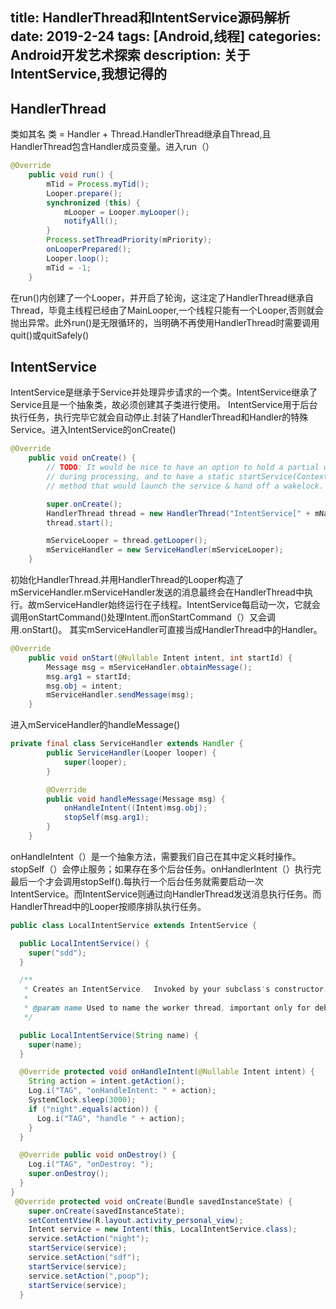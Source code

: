 title: HandlerThread和IntentService源码解析
date: 2019-2-24
tags: [Android,线程]
categories: Android开发艺术探索
description: 关于IntentService,我想记得的
---
## HandlerThread
类如其名 类 = Handler + Thread.HandlerThread继承自Thread,且HandlerThread包含Handler成员变量。进入run（）
```java
@Override
    public void run() {
        mTid = Process.myTid();
        Looper.prepare();
        synchronized (this) {
            mLooper = Looper.myLooper();
            notifyAll();
        }
        Process.setThreadPriority(mPriority);
        onLooperPrepared();
        Looper.loop();
        mTid = -1;
    }
```
在run()内创建了一个Looper，并开启了轮询，这注定了HandlerThread继承自Thread，毕竟主线程已经由了MainLooper,一个线程只能有一个Looper,否则就会抛出异常。此外run()是无限循环的，当明确不再使用HandlerThread时需要调用quit()或quitSafely()

## IntentService
IntentService是继承于Service并处理异步请求的一个类。IntentService继承了Service且是一个抽象类，故必须创建其子类进行使用。
IntentService用于后台执行任务，执行完毕它就会自动停止.封装了HandlerThread和Handler的特殊Service。进入IntentService的onCreate()
```java
@Override
    public void onCreate() {
        // TODO: It would be nice to have an option to hold a partial wakelock
        // during processing, and to have a static startService(Context, Intent)
        // method that would launch the service & hand off a wakelock.

        super.onCreate();
        HandlerThread thread = new HandlerThread("IntentService[" + mName + "]");
        thread.start();

        mServiceLooper = thread.getLooper();
        mServiceHandler = new ServiceHandler(mServiceLooper);
    }
```
初始化HandlerThread.并用HandlerThread的Looper构造了mServiceHandler.mServiceHandler发送的消息最终会在HandlerThread中执行。故mServiceHandler始终运行在子线程。IntentService每启动一次，它就会调用onStartCommand()处理Intent.而onStartCommand（）又会调用.onStart()。
其实mServiceHandler可直接当成HandlerThread中的Handler。

```java
@Override
    public void onStart(@Nullable Intent intent, int startId) {
        Message msg = mServiceHandler.obtainMessage();
        msg.arg1 = startId;
        msg.obj = intent;
        mServiceHandler.sendMessage(msg);
    }
```
进入mServiceHandler的handleMessage()
```java
private final class ServiceHandler extends Handler {
        public ServiceHandler(Looper looper) {
            super(looper);
        }

        @Override
        public void handleMessage(Message msg) {
            onHandleIntent((Intent)msg.obj);
            stopSelf(msg.arg1);
        }
    }
```
onHandleIntent（）是一个抽象方法，需要我们自己在其中定义耗时操作。stopSelf（）会停止服务；如果存在多个后台任务。onHandlerIntent（）执行完最后一个才会调用stopSelf().每执行一个后台任务就需要启动一次IntentService。而IntentService则通过向HandlerThread发送消息执行任务。而HandlerThread中的Looper按顺序排队执行任务。
```java
public class LocalIntentService extends IntentService {

  public LocalIntentService() {
    super("sdd");
  }

  /**
   * Creates an IntentService.  Invoked by your subclass's constructor.
   *
   * @param name Used to name the worker thread, important only for debugging.
   */

  public LocalIntentService(String name) {
    super(name);
  }

  @Override protected void onHandleIntent(@Nullable Intent intent) {
    String action = intent.getAction();
    Log.i("TAG", "onHandleIntent: " + action);
    SystemClock.sleep(3000);
    if ("night".equals(action)) {
      Log.i("TAG", "handle " + action);
    }
  }

  @Override public void onDestroy() {
    Log.i("TAG", "onDestroy: ");
    super.onDestroy();
  }
}
 @Override protected void onCreate(Bundle savedInstanceState) {
    super.onCreate(savedInstanceState);
    setContentView(R.layout.activity_personal_view);
    Intent service = new Intent(this, LocalIntentService.class);
    service.setAction("night");
    startService(service);
    service.setAction("sdf");
    startService(service);
    service.setAction(",poop");
    startService(service);
  }
```